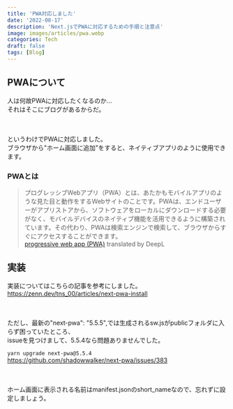 ```yaml
---
title: 'PWA対応しました'
date: '2022-08-17'
description: 'Next.jsでPWAに対応するための手順と注意点'
image: images/articles/pwa.webp
categories: Tech
draft: false
tags: [Blog]
---
```


## PWAについて
人は何故PWAに対応したくなるのか...  
それはそこにブログがあるからだ。  

　

というわけでPWAに対応しました。  
ブラウザから"ホーム画面に追加"をすると、ネイティブアプリのように使用できます。

### PWAとは
> プログレッシブWebアプリ（PWA）とは、あたかもモバイルアプリのような見た目と動作をするWebサイトのことです。PWAは、エンドユーザーがアプリストアから、ソフトウェアをローカルにダウンロードする必要がなく、モバイルデバイスのネイティブ機能を活用できるように構築されています。その代わり、PWAは検索エンジンで検索して、ブラウザからすぐにアクセスすることができます。  
[progressive web app (PWA)](https://www.techtarget.com/whatis/definition/progressive-web-app-PWA) translated by DeepL




## 実装
実装についてはこちらの記事を参考にしました。  
https://zenn.dev/tns_00/articles/next-pwa-install

　

ただし、最新の"next-pwa": "5.5.5",では生成されるsw.jsがpublicフォルダに入らず困っていたところ、  
issueを見つけまして、5.5.4なら問題ありませんでした。  

`yarn upgrade next-pwa@5.5.4`  
https://github.com/shadowwalker/next-pwa/issues/383


　

ホーム画面に表示される名前はmanifest.jsonのshort_nameなので、忘れずに設定しましょう。